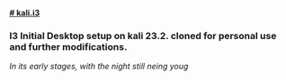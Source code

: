 <u><b># kali.i3</u></b>
### I3 Initial Desktop setup on kali 23.2. cloned for personal use and further modifications.
*In its early stages, with the night still neing youg*


